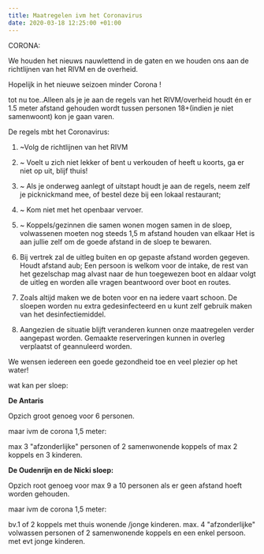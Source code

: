 ```yaml
---
title: Maatregelen ivm het Coronavirus
date: 2020-03-18 12:25:00 +01:00
---
```



CORONA:

We houden het nieuws nauwlettend in de gaten en we houden ons aan de richtlijnen van het RIVM en de overheid. 

Hopelijk in het nieuwe seizoen minder Corona !

tot nu toe..Alleen als je je aan de regels van het RIVM/overheid houdt én er 1.5 meter afstand gehouden wordt tussen personen 18+(indien je niet samenwoont) kon je gaan varen.

De regels mbt het Coronavirus:

1. ~Volg de richtlijnen van het RIVM
2. ~ Voelt u zich niet lekker of bent u verkouden of heeft u koorts, ga er niet op uit, blijf thuis!
3. ~ Als je onderweg aanlegt of uitstapt houdt je aan de regels, neem zelf je picknickmand mee, of bestel deze bij een lokaal restaurant; 
4. ~ Kom niet met het openbaar vervoer.
5. ~ Koppels/gezinnen die samen wonen mogen samen in de sloep, volwassenen moeten nog steeds 1,5 m afstand houden van elkaar
Het is aan jullie zelf om de goede afstand in de sloep te bewaren.

6. Bij vertrek zal de uitleg buiten en op gepaste afstand worden gegeven. Houdt afstand aub;
Een persoon is welkom voor de intake,  de rest van het gezelschap mag alvast naar de hun toegewezen boot en aldaar volgt de uitleg en worden alle vragen beantwoord over boot en routes.

7. Zoals altijd maken we de boten voor en na iedere vaart schoon.
De sloepen worden nu extra gedesinfecteerd en u kunt zelf gebruik maken van het desinfectiemiddel.

8. Aangezien de situatie blijft veranderen kunnen onze maatregelen verder aangepast worden. Gemaakte reserveringen kunnen in overleg verplaatst of geannuleerd worden.

We wensen iedereen een goede gezondheid toe en veel plezier op het water!

wat kan per sloep:

**De Antaris**

Opzich groot genoeg voor 6 personen.

maar ivm de corona 1,5 meter:

max 3 "afzonderlijke"  personen of 2 samenwonende koppels of 
max 2 koppels en 3 kinderen. 

**De Oudenrijn en de Nicki sloep:**

Opzich root genoeg voor max 9 a 10 personen als er geen afstand hoeft worden gehouden.

maar ivm de corona 1,5 meter:

bv.1 of 2 koppels met thuis wonende /jonge kinderen.
max. 4  "afzonderlijke" volwassen personen 
of 2 samenwonende koppels en een enkel persoon.
met evt jonge kinderen.

